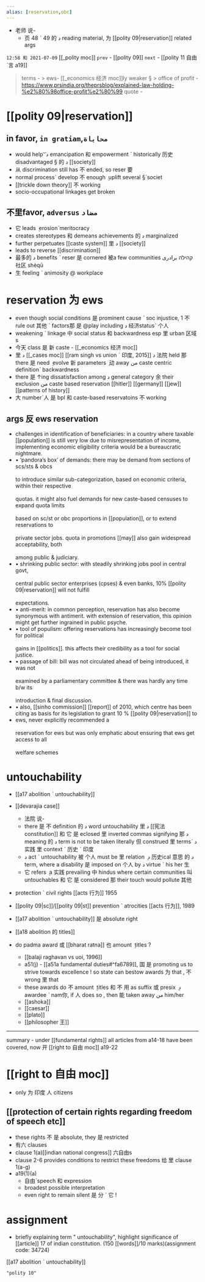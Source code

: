 ```yaml
---
alias: [reservation,obc]
---
```

- 老师 说-
	- 页 48 ˋ 49 的 د reading material, 为 [[polity 09|reservation]] related args

`12:58 和 2021-07-09`
[[_polity moc]]
`prev` - [[polity 09]]
`next` - [[polity 11 自由ˋ言 a19]]

> terms - 
	> ews- [[_economics 经济 moc]]ly weaker §
	> office of profit - https://www.prsindia.org/theprsblog/explained-law-holding-%e2%80%98office-profit%e2%80%99
> quote - 

# [[polity 09|reservation]]
## in favor, `in gratiam`,`محاباة`
- would help  ͝  د emancipation 和 empowerment ˋ historically 历史 disadvantaged § 的 د [[society]] 
- 从 discrimination still has 不 ended, so reser 要
- normal processˋ develop 不 enough ݈ uplift several §ˋsociet
-  [[trickle down theory]] 不 working
-  socio-occupational linkages get broken

## 不里favor, `adversus` `مضاد`
-  它 leads ݈ erosionˋmeritocracy
- creates stereotypes 和 demeans achievements 的 د marginalized
- further perpetuates [[caste system]] 里 د [[society]]
- leads to reverse [[discrimination]]
- 最多的 د benefits ˋ reser 是 cornered 被a few communities קהילה برادری 社区 shèqū
- 生 feeling ˋ animosity @ workplace

# reservation 为 ews
- even though social conditions 是 prominent cause ˋ soc injustice, 1 不 rule out 其他 ˋ factors那 是 @play including د 经济statusˋ 个人
- weakening ˋ linkage 中 social status 和 backwardness esp 里 urban 区域s 
- 今天 class 是 新 caste - [[_economics 经济 moc]]
- 里 د [[_cases moc]] [[ram singh vs union ˋ 印度, 2015]] د 法院 held 那 there 是 need ݈  evolve 新 parameters ݈ 动 away من caste centric definitionˋ backwardness
- there 是 ↑ing dissatisfaction among د general category 余 their exclusion من caste based reservation [[hitler]] [[germany]] [[jew]] [[patterns of history]]
- 大 numberˋ人 是 bpl 和 caste-based reservatoins 不 working

## args 反 ews reservation
- challenges in identification of beneficiaries: in a country where taxable [[population]] is still very low due to misrepresentation of income, implementing economic eligibility criteria would be a bureaucratic nightmare.<br>  
- • ‘pandora’s box’ of demands: there may be demand from sections of scs/sts & obcs<br>  
to introduce similar sub-categorization, based on economic criteria, within their respective<br>  
quotas. it might also fuel demands for new caste-based censuses to expand quota limits<br>  
based on sc/st or obc proportions in [[population]], or to extend reservations to<br>  
private sector jobs. quota in promotions [[may]] also gain widespread acceptability, both<br>  
among public & judiciary.<br>  
- • shrinking public sector: with steadily shrinking jobs pool in central govt,<br>  
central public sector enterprises (cpses) & even banks, 10% [[polity 09|reservation]] will not fulfill<br>  
expectations.<br>  
- • anti-merit: in common perception, reservation has also become synonymous with antimerit. with extension of reservation, this opinion might get further ingrained in public psyche.
- • tool of populism: offering reservations has increasingly become tool for political<br>  
gains in [[politics]]. this affects their credibility as a tool for social justice.<br>  
- • passage of bill: bill was not circulated ahead of being introduced, it was not<br>  
examined by a parliamentary committee & there was hardly any time b/w its<br>  
introduction & final discussion.<br>  
- • also, [[sinho commission]] [[report]] of 2010, which centre has been citing as basis for its legislation to grant 10 % [[polity 09|reservation]] to 
- ews, never explicitly recommended a<br>  
reservation for ews but was only emphatic about ensuring that ews get access to all<br>  
welfare schemes


# untouchability
- [[a17 abolition ˋ untouchability]]
- [[devarajia case]]
	- 法院  说-
	- there 是 不 definition 的 د word untouchability 里 د [[宪法 constitution]] 和  它  是 eclosed 里 inverted commas signifying 那 د meaning 的 د term is not to be taken literally 但 construed 里 termsˋ د 实践  里 context ˋ 历史  ˋ 印度
	-  د act ˋ untouchability 被 个人 must be 里 relation  ݈   د 历史ical 意思 的 د term, where a disability 是 imposed on 个人 by د virtue ˋ his her 生
	-   它 refers ݈ a 实践  prevailing 中 hindus where certain communities 叫 untouchables 和  它 是 considered 那 their touch would pollute 其他

- protection ˋ civil rights [[acts 行为]] 1955
- [[polity 09|sc]]/[[polity 09|st]] prevention ˋ atrocities [[acts 行为]], 1989
- [[a17 abolition ˋ untouchability]] 是 absolute right
- [[a18 abolition 的 titles]]


- do padma award 或 [[bharat ratna]] 也 amount ݈  titles ?
	- [[balaji raghavan vs uoi, 1996]]
	- a51(j) - [[a51a fundamental duties#^fa6789]], 国 是 promoting us to strive towards excellence ! so state can bestow awards 为 that , 不 wrong 里 that
	- these awards do 不 amount  ݈  titles 和 不 用  as suffix 或 presix  ݈  د awardee ˋ  nam你, if 人 does so , then 能  taken away من him/her
	- [[ashoka]]
	- [[caesar]]
	- [[plato]]
	- [[philosopher 王]]

------
summary - under [[fundamental rights]] all articles from a14-18 have been covered, now 开 [[right to 自由 moc]] a19-22

# [[right to 自由 moc]]
- only 为 印度 人 citizens
## [[protection of certain rights regarding freedom of speech etc]]
- these rights 不 是 absolute, they 是 restricted
- 有六 clauses
- clause 1(a)[[indian national congress]] 六自由s
- clause 2-6 provides conditions to restrict these freedoms 给 里 clause 1(a-g)
- a19(1)(a)
	- 自由ˋspeech 和 expression
	- broadest possible interpretation
	- even right to remain silent 是 分 ˋ  它 !

# assignment
- briefly explaining term " untouchability", highlight significance of [[article]] 17 of indian constitution. (150 [[words]]/10 marks)(assignment code: 34724)

[[a17 abolition ˋ untouchability]]

```query
"polity 10"
```